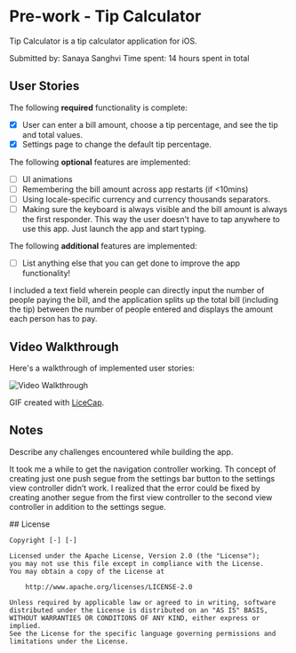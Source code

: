 # Pre-work - Tip Calculator

Tip Calculator is a tip calculator application for iOS.

Submitted by: Sanaya Sanghvi
Time spent: 14 hours spent in total

## User Stories

The following **required** functionality is complete:

* [x] User can enter a bill amount, choose a tip percentage, and see the tip and total values.
* [x] Settings page to change the default tip percentage.

The following **optional** features are implemented:
* [ ] UI animations
* [ ] Remembering the bill amount across app restarts (if <10mins)
* [ ] Using locale-specific currency and currency thousands separators.
* [ ] Making sure the keyboard is always visible and the bill amount is always the first responder. This way the user doesn't have to tap anywhere to use this app. Just launch the app and start typing.

The following **additional** features are implemented:

- [ ] List anything else that you can get done to improve the app functionality!

I included a text field wherein people can directly input the number of people paying the bill, and the application splits up the total bill (including the tip) between the number of people entered and displays the amount each person has to pay.

## Video Walkthrough 

Here's a walkthrough of implemented user stories:

<img src='http://i.imgur.com/nJ8444J.gif' title='Video Walkthrough' width='' alt='Video Walkthrough' />

GIF created with [LiceCap](http://www.cockos.com/licecap/).

## Notes

Describe any challenges encountered while building the app.

It took me a while to get the navigation controller working. Th concept of creating just one push segue from the settings bar button to the settings view controller didn’t work. I realized that the error could be fixed by creating another segue from the first view controller to the second view controller in addition to the settings segue.

\## License

    Copyright [-] [-]

    Licensed under the Apache License, Version 2.0 (the "License");
    you may not use this file except in compliance with the License.
    You may obtain a copy of the License at

        http://www.apache.org/licenses/LICENSE-2.0

    Unless required by applicable law or agreed to in writing, software
    distributed under the License is distributed on an "AS IS" BASIS,
    WITHOUT WARRANTIES OR CONDITIONS OF ANY KIND, either express or implied.
    See the License for the specific language governing permissions and
    limitations under the License.
